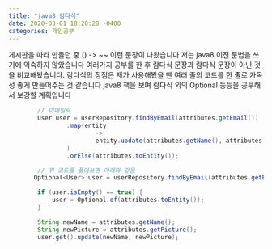 ```yaml
---
title: "java8 람다식"
date: 2020-03-01 18:20:28 -0400
categories: 개인공부
---
```


게시판을 따라 만들던 중 () -> ~~ 이런 문장이 나왔습니다 저는 java8 이전 문법을 쓰기에 익숙하지 않았습니다
여러가지 공부를 한 후 람다식 문장과 람다식 문장이 아닌 것을 비교해봤습니다. 람다식의 장점은 제가 사용해봤을 땐 여러 줄의 코드를 한 줄로 가독성 좋게 만들어주는 것 같습니다
java8 책을 보며 람다식 외의 Optional 등등을 공부해서 보강할 계획입니다
```java
        // 이메일로
        User user = userRepository.findByEmail(attributes.getEmail())
                .map(entity
                        ->
                        entity.update(attributes.getName(), attributes.getPicture())
                )
                .orElse(attributes.toEntity());

        // 위 코드를 풀어쓰면 아래와 같음
       Optional<User> user = userRepository.findByEmail(attributes.getEmail());

        if (user.isEmpty() == true) {
            user = Optional.of(attributes.toEntity());
        }

        String newName = attributes.getName();
        String newPicture = attributes.getPicture();
        user.get().update(newName, newPicture);
``` 

